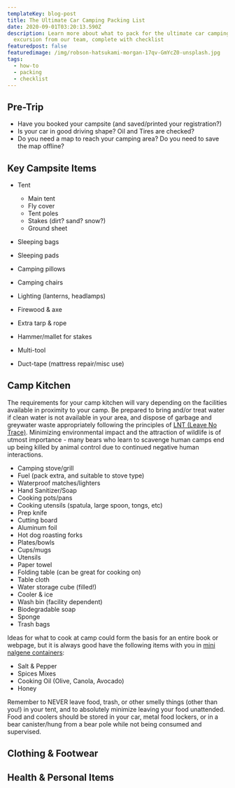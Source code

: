 ```yaml
---
templateKey: blog-post
title: The Ultimate Car Camping Packing List
date: 2020-09-01T03:20:13.590Z
description: Learn more about what to pack for the ultimate car camping
  excursion from our team, complete with checklist
featuredpost: false
featuredimage: /img/robson-hatsukami-morgan-17qv-GmYcZ0-unsplash.jpg
tags:
  - how-to
  - packing
  - checklist
---
```

## Pre-Trip

* Have you booked your campsite (and saved/printed your registration?)
* Is your car in good driving shape? Oil and Tires are checked?
* Do you need a map to reach your camping area? Do you need to save the map offline?

## Key Campsite Items

* Tent

  * Main tent
  * Fly cover
  * Tent poles
  * Stakes (dirt? sand? snow?)
  * Ground sheet
* Sleeping bags
* Sleeping pads
* Camping pillows
* Camping chairs
* Lighting (lanterns, headlamps)
* Firewood & axe
* Extra tarp & rope
* Hammer/mallet for stakes
* Multi-tool
* Duct-tape (mattress repair/misc use)

## Camp Kitchen

The requirements for your camp kitchen will vary depending on the facilities available in proximity to your camp. Be prepared to bring and/or treat water if clean water is not available in your area, and dispose of garbage and greywater waste appropriately following the principles of [LNT (Leave No Trace)](https://www.leavenotrace.ca/). Minimizing environmental impact and the attraction of wildlife is of utmost importance - many bears who learn to scavenge human camps end up being killed by animal control due to continued negative human interactions.

* Camping stove/grill
* Fuel (pack extra, and suitable to stove type)
* Waterproof matches/lighters
* Hand Sanitizer/Soap
* Cooking pots/pans
* Cooking utensils (spatula, large spoon, tongs, etc)
* Prep knife
* Cutting board
* Aluminum foil
* Hot dog roasting forks
* Plates/bowls
* Cups/mugs
* Utensils
* Paper towel
* Folding table (can be great for cooking on)
* Table cloth
* Water storage cube (filled!)
* Cooler & ice
* Wash bin (facility dependent)
* Biodegradable soap
* Sponge
* Trash bags

Ideas for what to cook at camp could form the basis for an entire book or webpage, but it is always good have the following items with you in [mini nalgene containers](https://www.mec.ca/en/product/4005-479/Small-Travel-Kit):

* Salt & Pepper
* Spices Mixes
* Cooking Oil (Olive, Canola, Avocado)
* Honey

Remember to NEVER leave food, trash, or other smelly things (other than you!) in your tent, and to absolutely minimize leaving your food unattended. Food and coolers should be stored in your car, metal food lockers, or in a bear canister/hung from a bear pole while not being consumed and supervised.

## Clothing & Footwear

## Health & Personal Items